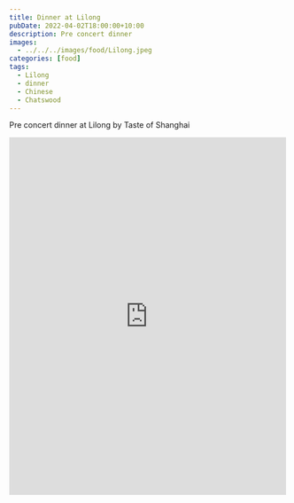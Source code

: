 ```yaml
---
title: Dinner at Lilong
pubDate: 2022-04-02T18:00:00+10:00
description: Pre concert dinner
images:
  - ../../../images/food/Lilong.jpeg
categories: [food]
tags:
  - Lilong
  - dinner
  - Chinese
  - Chatswood
---
```


Pre concert dinner at Lilong by Taste of Shanghai

<iframe src="https://www.facebook.com/plugins/post.php?href=https%3A%2F%2Fwww.facebook.com%2Fchris1.tham%2Fposts%2Fpfbid02eZCjxjg6Due81oHPVMJJrQXaAvkoMBykcjkqmd8bYiXK7BhxUva2qSFPDTwtJRgxl&show_text=true&width=500" width="500" height="645" style="border:none;overflow:hidden" scrolling="no" frameborder="0" allowfullscreen="true" allow="autoplay; clipboard-write; encrypted-media; picture-in-picture; web-share"></iframe>
